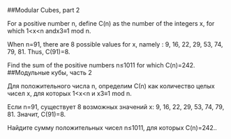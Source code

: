 ##Modular Cubes, part 2


For a positive number n, define C(n) as the number of the integers x, for which 1<x<n andx3≡1 mod n.


When n=91, there are 8 possible values for x, namely : 9, 16, 22, 29, 53, 74, 79, 81.
Thus, C(91)=8.

Find the sum of the positive numbers n≤1011 for which C(n)=242.
##Модульные кубы, часть 2


Для положительного числа n, определим С(n) как количество целых чисел x, для которых 1<x<n и  x3≡1 mod n.


Если n=91, существует 8 возможных значений x: 9, 16, 22, 29, 53, 74, 79, 81.
Значит, С(91)=8.

Найдите сумму положительных чисел n≤1011, для которых C(n)=242..

